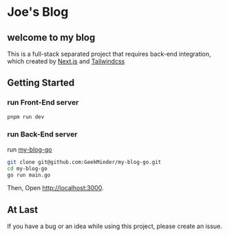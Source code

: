 # Joe's Blog

## welcome to my blog

This is a full-stack separated project that requires back-end integration, which created by [Next.js](https://nextjs.org) and [Tailwindcss]([https://](https://tailwindcss.com/))

## Getting Started

### run Front-End server

```bash
pnpm run dev
```

### run Back-End server  

run [my-blog-go](https://github.com/GeekMinder/my-blog-go)

```bash
git clone git@github.com:GeekMinder/my-blog-go.git
cd my-blog-go
go run main.go
```

Then, Open [http://localhost:3000](http://localhost:3000).

## At Last

If you have a bug or an idea while using this project, please create an issue.
